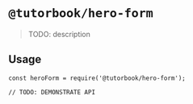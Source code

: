 # `@tutorbook/hero-form`

> TODO: description

## Usage

```
const heroForm = require('@tutorbook/hero-form');

// TODO: DEMONSTRATE API
```
